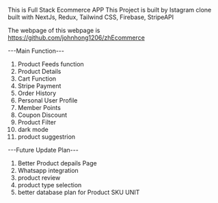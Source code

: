 This is Full Stack Ecommerce APP
This Project is built by Istagram clone built with NextJs, Redux, Tailwind CSS, Firebase, StripeAPI

The webpage of this webpage is https://github.com/johnhong1206/zhEcommerce

---Main Function---
1) Product Feeds function
2) Product Details
3) Cart Function
4) Stripe Payment
5) Order History
6) Personal User Profile
7) Member Points
8) Coupon Discount
9) Product Filter
10) dark mode
11) product suggestrion




---Future Update Plan---
1) Better Product depails Page
2) Whatsapp integration
3) product review
4) product type selection
5) better database plan for Product SKU UNIT
